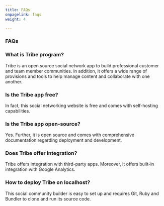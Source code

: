 ```yaml
---
title: FAQs
onpagelink: faqs
weight: 4

---
```


### **FAQs**

### What is Tribe program?
Tribe is an open source social network app to build professional customer and team member communities. in addition, it offers a wide range of provisions and tools to help manage content and collaborate with one another. 
### Is the Tribe app free?
In fact, this social networking website is free and comes with self-hosting capabilities. 
###  Is the Tribe app open-source?
Yes. Further, it is open source and comes with comprehensive documentation regarding deployment and development.
### Does Tribe offer integration?
Tribe offers integration with third-party apps. Moreover, it offers built-in integration with Google Analytics.
### How to deploy Tribe on localhost?
This social community builder is easy to set up and requires Git, Ruby and Bundler to clone and run its source code.   
